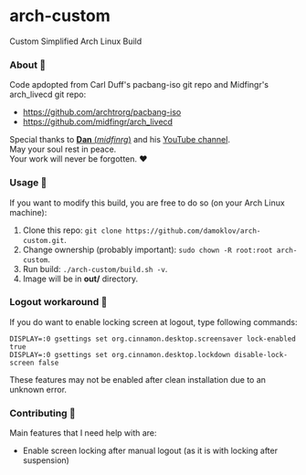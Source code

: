 # arch-custom
Custom Simplified Arch Linux Build


### About  :cactus:
Code apdopted from Carl Duff's pacbang-iso git repo and Midfingr's arch_livecd git repo: 
- https://github.com/archtrorg/pacbang-iso
- https://github.com/midfingr/arch_livecd


Special thanks to [__Dan__ (_midfinrg_)](https://github.com/midfingr) and his [YouTube channel](https://www.youtube.com/user/midfingr).\
May your soul rest in peace.\
Your work will never be forgotten.
:heart:


### Usage  :cactus:
If you want to modify this build, you are free to do so (on your Arch Linux machine):
1. Clone this repo: `git clone https://github.com/damoklov/arch-custom.git`.
2. Change ownership (probably important): `sudo chown -R root:root arch-custom`.
3. Run build: `./arch-custom/build.sh -v`.
4. Image will be in __out/__ directory.


### Logout workaround   :cactus:
If you do want to enable locking screen at logout, type following commands:
```
DISPLAY=:0 gsettings set org.cinnamon.desktop.screensaver lock-enabled true
DISPLAY=:0 gsettings set org.cinnamon.desktop.lockdown disable-lock-screen false
```
These features may not be enabled after clean installation due to an unknown error.

### Contributing   :cactus:
Main features that I need help with are:
* Enable screen locking after manual logout (as it is with locking after suspension)
